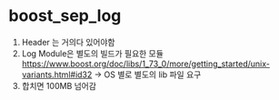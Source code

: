 # boost_sep_log

1. Header 는 거의다 있어야함
2. Log Module은 별도의 빌드가 필요한 모듈 https://www.boost.org/doc/libs/1_73_0/more/getting_started/unix-variants.html#id32
  -> OS 별로 별도의 lib 파일 요구
3. 합치면 100MB 넘어감
